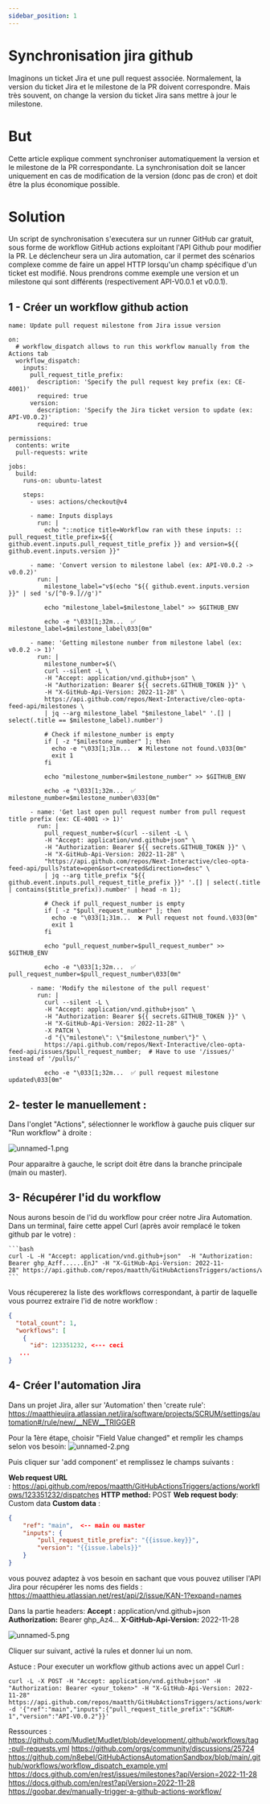 ```yaml
---
sidebar_position: 1
---
```

# Synchronisation jira github
Imaginons un ticket Jira et une pull request associée. Normalement, la version du ticket Jira et le milestone de la PR doivent correspondre. Mais très souvent, on change la version du ticket Jira sans mettre à jour le milestone. 

# But
Cette article explique comment synchroniser automatiquement la version et le milestone de la PR correspondante. 
La synchronisation doit se lancer uniquement en cas de modification de la version (donc pas de cron) et doit être la plus économique possible. 

# Solution
Un script de synchronisation s'executera sur un runner GitHub car gratuit, sous forme de workflow GitHub actions exploitant l'API Github pour modifier la PR. Le déclencheur sera un Jira automation, car il permet des scénarios complexe comme de faire un appel HTTP lorsqu'un champ spécifique d'un ticket est modifié.
Nous prendrons comme exemple une version et un milestone qui sont différents (respectivement API-V0.0.1 et v0.0.1).

## 1 - Créer un workflow github action

```
name: Update pull request milestone from Jira issue version
 
on:
  # workflow_dispatch allows to run this workflow manually from the Actions tab
  workflow_dispatch:
    inputs:
      pull_request_title_prefix:
        description: 'Specify the pull request key prefix (ex: CE-4001)'
        required: true
      version:
        description: 'Specify the Jira ticket version to update (ex: API-V0.0.2)'
        required: true
 
permissions:
  contents: write
  pull-requests: write
 
jobs:
  build:
    runs-on: ubuntu-latest
 
    steps:
      - uses: actions/checkout@v4
 
      - name: Inputs displays
        run: |
          echo "::notice title=Workflow ran with these inputs: :: pull_request_title_prefix=${{ github.event.inputs.pull_request_title_prefix }} and version=${{ github.event.inputs.version }}"
 
      - name: 'Convert version to milestone label (ex: API-V0.0.2 -> v0.0.2)'
        run: |
          milestone_label="v$(echo "${{ github.event.inputs.version }}" | sed 's/[^0-9.]//g')"
 
          echo "milestone_label=$milestone_label" >> $GITHUB_ENV
 
          echo -e "\033[1;32m...  ✅ milestone_label=$milestone_label\033[0m"
 
      - name: 'Getting milestone number from milestone label (ex: v0.0.2 -> 1)'
        run: |
          milestone_number=$(\
          curl --silent -L \
          -H "Accept: application/vnd.github+json" \
          -H "Authorization: Bearer ${{ secrets.GITHUB_TOKEN }}" \
          -H "X-GitHub-Api-Version: 2022-11-28" \
          https://api.github.com/repos/Next-Interactive/cleo-opta-feed-api/milestones \
          | jq --arg milestone_label "$milestone_label" '.[] | select(.title == $milestone_label).number')
 
          # Check if milestone_number is empty
          if [ -z "$milestone_number" ]; then
            echo -e "\033[1;31m...  ❌ Milestone not found.\033[0m"
            exit 1
          fi
 
          echo "milestone_number=$milestone_number" >> $GITHUB_ENV
 
          echo -e "\033[1;32m...  ✅ milestone_number=$milestone_number\033[0m"
 
      - name: 'Get last open pull request number from pull request title prefix (ex: CE-4001 -> 1)'
        run: |
          pull_request_number=$(curl --silent -L \
          -H "Accept: application/vnd.github+json" \
          -H "Authorization: Bearer ${{ secrets.GITHUB_TOKEN }}" \
          -H "X-GitHub-Api-Version: 2022-11-28" \
          "https://api.github.com/repos/Next-Interactive/cleo-opta-feed-api/pulls?state=open&sort=created&direction=desc" \
          | jq --arg title_prefix "${{ github.event.inputs.pull_request_title_prefix }}" '.[] | select(.title | contains($title_prefix)).number' | head -n 1);
 
          # Check if pull_request_number is empty
          if [ -z "$pull_request_number" ]; then
            echo -e "\033[1;31m...  ❌ Pull request not found.\033[0m"
            exit 1
          fi
 
          echo "pull_request_number=$pull_request_number" >> $GITHUB_ENV
 
          echo -e "\033[1;32m...  ✅ pull_request_number=$pull_request_number\033[0m"
 
      - name: 'Modify the milestone of the pull request'
        run: |
          curl --silent -L \
          -H "Accept: application/vnd.github+json" \
          -H "Authorization: Bearer ${{ secrets.GITHUB_TOKEN }}" \
          -H "X-GitHub-Api-Version: 2022-11-28" \
          -X PATCH \
          -d "{\"milestone\": \"$milestone_number\"}" \
          https://api.github.com/repos/Next-Interactive/cleo-opta-feed-api/issues/$pull_request_number;  # Have to use '/issues/' instead of '/pulls/'
 
          echo -e "\033[1;32m...  ✅ pull request milestone updated\033[0m"
```


## 2- tester le manuellement :
Dans l'onglet "Actions", sélectionner le workflow à gauche puis cliquer sur "Run workflow" à droite :

![unnamed-1.png](./synchro-jira-github-asset/unnamed-1.png)

Pour apparaitre à gauche, le script doit être dans la branche principale (main ou master).

## 3- Récupérer l'id du workflow
 
Nous aurons besoin de l'id du workflow pour créer notre Jira Automation.
Dans un terminal, faire cette appel Curl (après avoir remplacé le token github par le votre) :

	```bash 
	curl -L -H "Accept: application/vnd.github+json"  -H "Authorization: Bearer ghp_Azff......EnJ" -H "X-GitHub-Api-Version: 2022-11-28" https://api.github.com/repos/maatth/GitHubActionsTriggers/actions/workflows
	```

Vous récupererez la liste des workflows correspondant, à partir de laquelle vous pourrez extraire l'id de notre workflow : 
```JSON
{
  "total_count": 1,
  "workflows": [
    {
      "id": 123351232, <--- ceci
   ...
}
```


## 4- Créer l'automation Jira

Dans un projet Jira, aller sur 'Automation' then 'create rule':
https://maatthieujira.atlassian.net/jira/software/projects/SCRUM/settings/automation#/rule/new/__NEW__TRIGGER 

Pour la 1ère étape, choisir "Field Value changed" et remplir les champs selon vos besoin:
![unnamed-2.png](./synchro-jira-github-asset/unnamed-2.png)


Puis cliquer sur 'add component' et remplissez le champs suivants : 

**Web request URL** : https://api.github.com/repos/maatth/GitHubActionsTriggers/actions/workflows/123351232/dispatches
**HTTP method:** POST
**Web request body**: Custom data
**Custom data** : 
```JSON
{
    "ref": "main",  <-- main ou master
    "inputs": {
        "pull_request_title_prefix": "{{issue.key}}",
        "version": "{{issue.labels}}"
    }
}
```


vous pouvez adaptez à vos besoin en sachant que vous pouvez utiliser l'API Jira pour récupérer les noms des fields : 
https://maatthieu.atlassian.net/rest/api/2/issue/KAN-1?expand=names

Dans la partie headers:
**Accept :** application/vnd.github+json
**Authorization:** Bearer ghp_Az4...
**X-GitHub-Api-Version:** 2022-11-28

![unnamed-5.png](./synchro-jira-github-asset/unnamed-5.png)
 
Cliquer sur suivant, activé la rules et donner lui un nom.

Astuce : 
Pour executer un workflow github actions avec un appel Curl :
```
curl -L -X POST -H "Accept: application/vnd.github+json" -H "Authorization: Bearer <your_token>" -H "X-GitHub-Api-Version: 2022-11-28" https://api.github.com/repos/maatth/GitHubActionsTriggers/actions/workflows/123351232/dispatches -d '{"ref":"main","inputs":{"pull_request_title_prefix":"SCRUM-1","version":"API-V0.0.2"}}'
```

Ressources : 
https://github.com/Mudlet/Mudlet/blob/development/.github/workflows/tag-pull-requests.yml
https://github.com/orgs/community/discussions/25724
https://github.com/n8ebel/GitHubActionsAutomationSandbox/blob/main/.github/workflows/workflow_dispatch_example.yml
https://docs.github.com/en/rest/issues/milestones?apiVersion=2022-11-28
https://docs.github.com/en/rest?apiVersion=2022-11-28
https://goobar.dev/manually-trigger-a-github-actions-workflow/
